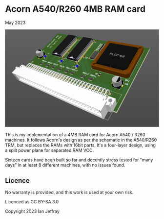 # Acorn A540/R260 4MB RAM card

May 2023


![3D View](Generated/A540R260_4MB_3D_View.PNG)

This is my implementation of a 4MB RAM card for Acorn A540 / R260 machines.  It follows Acorn's design as per the schematic in the A540/R260 TRM, but replaces the RAMs with 16bit parts.
It's a four-layer design, using a split power plane for separated RAM VCC.

Sixteen cards have been built so far and decently stress tested for "many days" in at least 8 different machines, with no issues found.

## Licence

No warranty is provided, and this work is used at your own risk.  

Licenced as CC BY-SA 3.0

Copyright 2023 Ian Jeffray

